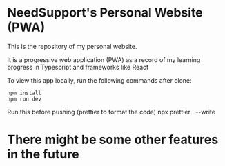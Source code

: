 # NeedSupport's Personal Website (PWA)

This is the repository of my personal website.

It is a progressive web application (PWA) as a record of my learning progress in Typescript and frameworks like React

To view this app locally, run the following commands after clone:

    npm install
    npm run dev

Run this before pushing (prettier to format the code)
    npx prettier . --write

# There might be some other features in the future
